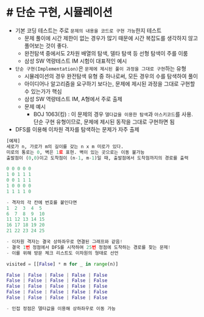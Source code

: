 # # 단순 구현, 시뮬레이션
- 기본 코딩 테스트는 주로 `문제의 내용을 코드로 구현 가능`한지 테스트
    - 문제 풀이에 시간 제한이 없는 경우가 많기 때문에 시간 복잡도를 생각하지 않고 풀어보는 것이 좋다.
    - 완전탐색 중에서도 2차원 배열의 탐색, 델타 탐색 등 선형 탐색이 주를 이룸
    - 삼성 SW 역량테스트 IM 시험이 대표적인 예시
- `단순 구현(Implementation)`은 `문제에 제시된 풀이 과정을 그대로 구현`하는 유형
    - 시뮬레이션의 경우 완전탐색 유형 중 하나로써, 모든 경우의 수를 탐색하여 풀이
    - 아이디어나 알고리즘을 요구하기 보다는, 문제에 제시된 과정을 그대로 구현할 수 있는가가 핵심
    - 삼성 SW 역량테스트 IM, A형에서 주로 출제
    - 문제 예시
        - BOJ 1063(킹) : 이 문제의 경우 `델다값을 이용한 탐색`과 `아스키코드`를 사용. 단순 구현 유형이므로, 문제에 제시된 동작을 그대로 구현하면 됨
- DFS를 이용해 이차원 격자를 탐색하는 문제가 자주 출제
``` py
[예제]
세로가 n, 가로가 m의 길이를 갖는 n x m 미로가 있다.
미로의 통로는 0, 벽은 1로 표현. 벽이 있는 곳으로는 이동 불가능
출발점이 (0,0)이고 도착점이 (n-1, m-1)일 때, 출발점에서 도착점까지의 경로를 출력

0 0 0 0 0
1 0 1 1 1
0 0 1 1 1
1 0 0 0 0
1 1 1 1 0

- 격자의 각 칸에 번호를 붙인다면
1  2  3  4  5
6  7  8  9  10
11 12 13 14 15
16 17 18 19 20
21 22 23 24 25

- 이차원 격자는 결국 상하좌우로 연결된 그래프와 같음!
- 결국 1번 정점에서 DFS를 시작하여 25번 정점에 도착하는 경로를 찾는 문제!
- 이를 위해 방문 체크 리스트도 이차원의 형태로 선언

visited = [[False] * m for _ in range(n)]

False | False | False | False | False
False | False | False | False | False
False | False | False | False | False
False | False | False | False | False
False | False | False | False | False

- 인접 정점은 델타값을 이용해 상하좌우로 이동 가능
```

